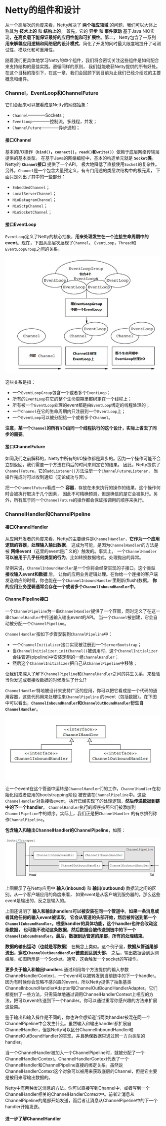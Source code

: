 Netty的组件和设计
=============================================================
从一个高层次的角度来看，Netty解决了 **两个相应领域** 的问题，我们可以大体上称其为 **技术上的** 和 **结构上的**。
首先，它的 **异步** 和 **事件驱动** 基于Java NIO实现，**在高负载下能保证最好的应用性能和可扩展性**。第二，
Netty包含了一系列 **用来解耦应用逻辑和网络层的设计模式**，简化了开发的同时最大限度地提升了可测试性，模块化和可重用性。

随着我们更具体地学习Netty的单个组件，我们将会密切关注这些组件是如何配合来支持结构的最佳实践。遵循同样的原则，
我们就能收获Netty提供的所有好处。在这个目标的指引下，在这一章，我们会回顾下到目前为止我们已经介绍过的主要概念和组件。

### Channel，EventLoop和ChannelFuture
它们合起来可以被看成是Netty的网络抽象：
+ `Channel`————Sockets；
+ `EventLoop`————控制流，多线程，并发；
+ `ChannelFuture`————异步通知；

#### 接口Channel
基本的I/O操作（**`bind()`，`connect()`，`read()`和`write()`**）依赖于底层网络传输层提供的基本类型。
在基于Java的网络编程中，基本的构造单元就是 **`Socket`类**。Netty的 **`Channel`接口** 提供了一个API，
极大地降低了直接使用`Socket`的复杂性。另外，`Channel`是一个包含大量预定义，有专门用途的类层次结构中的根元素，
下面只是列出了其中的一些部分：
+ `EmbeddedChannel`；
+ `LocalServerChannel`；
+ `NioDatagramChannel`；
+ `NioSctpChannel`；
+ `NioSocketChannel`；

#### 接口EventLoop
`EventLoop`定义了Netty的核心抽象，**用来处理发生在一个连接生命周期中的event**。现在，下图从高层次展现了`Channel`，
`EventLoop`，`Thread`和`EventLoopGroup`之间的关系。

![EventLoop](img/f3-1.jpg)

这些关系是指：
+ 一个`EventLoopGroup`包含一个或者多个`EventLoop`；
+ 所有的`EventLoop`在它的整个生命周期里都绑定在一个线程上；
+ 所有被一个`EventLoop`处理的event都是由`EventLoop`绑定的线程处理的；
+ 一个`Channel`在它的生命周期内只注册到一个`EventLoop`上；
+ 一个`EventLoop`可以被分配给一个或者多个`Channel`。

**注意，某一个`Channel`的所有I/O由同一个线程执行的这个设计，实际上省去了同步的需要**。

#### 接口ChannelFuture
如同我们之前解释的，Netty中所有的I/O操作都是异步的。因为一个操作可能不会立刻返回，我们需要一个方法在稍后的时间来判定它的结果。
因此，Netty提供了`ChannelFuture`，它的`addListener()`方法注册一个`ChannelFutureListener`，
当操作完成时可以收到通知（无论成功与否）。

把一个`ChannelFuture`看成一个 **容器**，存放在未来执行的操作的结果。这个操作何时会被执行取决于几个因素，
因此不可精确预测，但是确信的是它会被执行。另外，所有属于同一个`ChannelFuture`的操作都会保证按调用的顺序来执行。

### ChannelHandler和ChannelPipeline

#### 接口ChannelHandler
从应用开发者的角度来看，Netty的主要组件是`ChannelHandler`，**它作为一个应用逻辑的容器，处理输入输出数据**。
这成为可能，是因为`ChannelHandler`的方法是被 **网络event**（这里的event是广义的）触发的。事实上，
一个`ChannelHandler` **可以被用于几乎任何类型的行为**，比如转换数据格式，处理抛出的异常。

举例来说，`ChannelInboundHandler`是一个你将会经常实现的子接口。这个类型 **接收输入event和数据** 后，
让你的应用业务逻辑处理。在你给一个连接的客户端发送响应的时候，你也能在一个`ChannelInboundHandler`里刷新(flush)数据。
**你的应用业务逻辑通常会存在一个或者多个`ChannelInboundHandler`中**。

#### ChannelPipeline接口
一个`ChannelPipeline`为一串`ChannelHandler`提供了一个容器，同时定义了在这一串`ChannelHandler`中传送输入输出event的API。
当一个`Channel`被创建，它会自动被分配一个`ChannelPipeline`。

`ChannelHandler`按如下步骤安装到`ChannelPipeline`中：
+ 一个`ChannelInitializer`接口实现被注册到一个`ServerBootstrap`；
+ 当`ChannelInitializer.initChannel()`被调用时，这个`ChannelInitializer`会往管道(pipeline)中安装定制的一组`ChannelHandler`；
+ 然后这个`ChannelInitializer`把自己从`ChannelPipeline`中移除；

让我们来深入了解下`ChannelPipeline`和`ChannelHandler`之间的共生关系，来检验当你发送或者接收数据的时候发生了什么!?

`ChannelHandler`特地被设计来支持广泛的应用，你可以把它看成是一个代码的通用容器，这些代码用来处理往来`ChannelPipeline`
的event（包括数据）。在下图中可以看出，**`ChannelInboundHandler`和`ChannelOutBoundHandler`衍生自`ChannelHandler`**。

![f3-2](img/f3-2.jpg)

让一个event在这个管道中运转是`ChannelHandler`们的工作，`ChannelHandler`在初始化段或者应用的bootstrapping阶段
被安装在`ChannelPipeline`中。这些`ChannelHandler`对象接收event，执行已经实现了的处理逻辑，**然后传递数据到链中的下一个handler**。
`ChannelHandler`执行的顺序按照它们被添加到`ChannelPipeline`中的顺序。实际上，我们正是把`ChannelHandler`
的有序排列称作`ChannelPipeline`。

**包含输入和输出ChannelHandler的ChannelPipeline**，如图：

![f3-3](img/f3-3.jpg)

上图展示了在Netty应用中 **输入(inbound)** 和 **输出(outbound)** 数据流之间的区别。从一个客户端应用的角度来看，
如果event是从客户端到服务器的，那么这些event是输出的，反之是输入的。

上图还说明了 **输入和输出handlers可以被安装在同一个管道中**。**如果一条消息或者其他任何的输入event被读取，
它会从管道的头部开始，然后被传送到第一个`ChannelInboundHandler`。根据handler的具体功能，这个handler也许会改动这条数据，
也可能不改动这条数据，然后数据会被传送到链中的下一个`ChannelInboundHandler`。最后，数据到达管道的尾部，所有的处理结束**。

**数据的输出运动（也就是写数据）** 在概念上类似。这个例子里，**数据从管道尾部流出，穿过`ChannelOutBoundHandler`链直到达到头部**。
之后，输出数据会到达网络层，如图所示是一个Socket。通常，这会触发一个socket的写操作。

**更多关于输入和输出handlers**
通过利用每个方法提供的输入参数ChannelHandlerContext，一个event可以被转发到当前链中的下一个handler。因为有时候你会忽略不感兴趣的event，所以Netty提供了抽象基类ChannelInboundHandlerAdapter和ChannelOutBoundHandlerAdapter。它们都提供了一些方法，只需简单地通过调用ChannelHandlerContext上相应的方法，把可以event传送到下一个handler。你可以通过重写你感兴趣的方法来扩展这些类。

鉴于输出和输入操作是不同的，你也许会想知道当两类handler被混在同一个ChannelPipeline中会发生什么。虽然输入和输出handler都扩展自ChannelHandler，但是Netty可以区分ChannelInboundHandler和ChannelOutBoundHandler的实现，并且确保数据只通过同一方向类型的handler。

当一个ChannelHandler被加入一个ChannelPipeline时，就被分配了一个ChannelHandlerContext。ChannelHandlerContext代表了一个ChannelHandler和ChannelPipeline直接的绑定关系。虽然说ChannelHandlerContext这个对象可以被用来获取底层的Channel，但是它主要是被用来写输出数据的。

Netty中有两种发送消息的方法。你可以直接写到Channel中，或者写到一个ChannelHandler相关的ChannelHandlerContext中。前者让消息从ChannelPipeline的尾部开始发送，而后者让消息从ChannelPipeline中的下一个handler开始发送。

#### 进一步了解ChannelHandler
